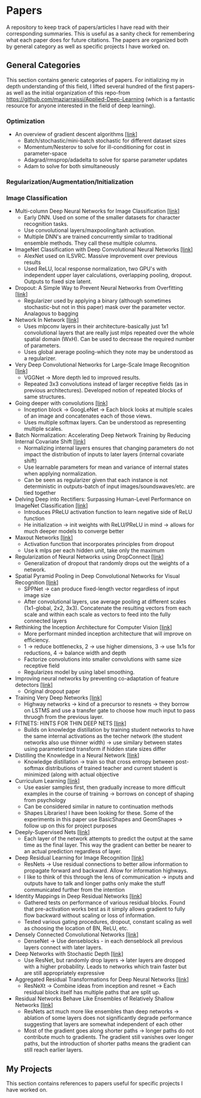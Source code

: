 # Papers
A repository to keep track of papers/articles I have read with their corresponding summaries. This is useful as a sanity check for remembering what each paper does for future citations. The papers are organized both by general category as well as specific projects I have worked on.

## General Categories
This section contains generic categories of papers. For initializing my in depth understanding of this field, I lifted several hundred of the first papers-as well as the initial organization of this repo-from https://github.com/maziarraissi/Applied-Deep-Learning (which is a fantastic resource for anyone interested in the field of deep learning).

### Optimization
* An overview of gradient descent algorithms [[link]](https://ruder.io/optimizing-gradient-descent/)
  - Batch/stochastic/mini-batch stochastic for different dataset sizes
  - Momentum/Nesterov to solve for ill-conditioning for cost in parameter-space
  - Adagrad/rmsprop/adadelta to solve for sparse parameter updates
  - Adam to solve for both simultaneously

### Regularization/Augmentation/Initialization

### Image Classification
* Multi-column Deep Neural Networks for Image Classification [[link]](https://arxiv.org/pdf/1202.2745.pdf)
  - Early DNN. Used on some of the smaller datasets for character recognition tasks.
  - Use convolutional layers/maxpooling/tanh activation. 
  - Multiple DNN's are trained concurrently similar to traditional ensemble methods. They call these multiple columns.
* ImageNet Classification with Deep Convolutional Neural Networks [[link]](https://proceedings.neurips.cc/paper/2012/file/c399862d3b9d6b76c8436e924a68c45b-Paper.pdf)
  - AlexNet used on ILSVRC. Massive improvement over previous results
  - Used ReLU, local response normalization, two GPU's with independent upper layer calculations, overlapping pooling, dropout. Outputs to fixed size latent.
* Dropout: A Simple Way to Prevent Neural Networks from Overfitting [[link]](https://www.cs.toronto.edu/~rsalakhu/papers/srivastava14a.pdf)
  - Regularizer used by applying a binary (although sometimes stochastic-but not in this paper) mask over the parameter vector. Analagous to bagging
* Network In Network [[link]](https://arxiv.org/pdf/1312.4400.pdf)
  - Uses mlpconv layers in their architecture-basically just 1x1 convolutional layers that are really just mlps repeated over the whole spatial domain (WxH). Can be used to decrease the required number of parameters.
  - Uses global average pooling-which they note may be understood as a regularizer.
* Very Deep Convolutional Networks for Large-Scale Image Recognition [[link]](https://arxiv.org/pdf/1409.1556.pdf)
  - VGGNet -> More depth led to improved results. 
  - Repeated 3x3 convolutions instead of larger receptive fields (as in previous architectures). Developed notion of repeated blocks of same structures.
* Going deeper with convolutions [[link]](https://arxiv.org/pdf/1409.4842.pdf)
  - Inception block -> GoogLeNet -> Each block looks at multiple scales of an image and concatenates each of those views.
  - Uses multiple softmax layers. Can be understood as representing multiple scales.
* Batch Normalization: Accelerating Deep Network Training by Reducing Internal Covariate Shift [[link]](https://arxiv.org/pdf/1502.03167.pdf)
  - Normalizing internal layers ensures that changing parameters do not impact the distribution of inputs to later layers (internal covariate shift)
  - Use learnable parameters for mean and variance of internal states when applying normalization.
  - Can be seen as regularizer given that each instance is not deterministic in outputs-batch of input images/soundswaves/etc. are tied together
* Delving Deep into Rectifiers: Surpassing Human-Level Performance on ImageNet Classification [[link]](https://arxiv.org/pdf/1502.01852.pdf)
  - Introduces PReLU activation function to learn negative side of ReLU function
  - He initialization -> init weights with ReLU/PReLU in mind -> allows for much deeper models to converge better
* Maxout Networks [[link]](https://arxiv.org/pdf/1302.4389.pdf)
  - Activation function that incorporates principles from dropout
  - Use k mlps per each hidden unit, take only the maximum
* Regularization of Neural Networks using DropConnect [[link]](http://yann.lecun.com/exdb/publis/pdf/wan-icml-13.pdf)
  - Generalization of dropout that randomly drops out the weights of a network.
* Spatial Pyramid Pooling in Deep Convolutional Networks for Visual Recognition [[link]](https://arxiv.org/pdf/1406.4729.pdf)
  - SPPNet -> can produce fixed-length vector regardless of input image size
  - After convolutional layers, use average pooling at different scales (1x1-global, 2x2, 3x3). Concatenate the resulting vectors from each scale and within each scale as vectors to feed into the fully connected layers
* Rethinking the Inception Architecture for Computer Vision [[link]](https://arxiv.org/pdf/1512.00567.pdf)
  - More performant minded inception architecture that will improve on efficiency.
  - 1 -> reduce bottlenecks, 2 -> use higher dimensions, 3 -> use 1x1s for reductions, 4 -> balance width and depth
  - Factorize convolutions into smaller convolutions with same size receptive field
  - Regularizes model by using label smoothing.
* Improving neural networks by preventing co-adaptation of feature detectors [[link]](https://arxiv.org/pdf/1207.0580.pdf)
  - Original dropout paper
* Training Very Deep Networks [[link]](https://arxiv.org/pdf/1507.06228.pdf)
  - Highway networks -> kind of a precursor to resnets -> they borrow on LSTMS and use a transfer gate to choose how much input to pass thruogh from the previous layer.
* FITNETS: HINTS FOR THIN DEEP NETS [[link]](https://arxiv.org/pdf/1412.6550.pdf)
  - Builds on knowledge distillation by training student networks to have the same internal activations as the techer network (the student networks also use thinner width) -> use similary between states using parameterized transform if hidden state sizes differ
* Distilling the Knowledge in a Neural Network [[link]](https://arxiv.org/pdf/1503.02531.pdf)
  - Knowledge distillation -> train so that cross entropy between post-softmax distributions of trained teacher and current student is minimized (along with actual objective
* Curriculum Learning [[link]](https://ronan.collobert.com/pub/matos/2009_curriculum_icml.pdf)
  - Use easier samples first, then gradually increase to more difficult examples in the course of training -> borrows on concept of shaping from psychology
  - Can be considered similar in nature to continuation methods
  - Shapes Libraries! I have been looking for these. Some of the experiments in this paper use BasicShapes and GeomShapes -> follow up on this for project purposes
* Deeply-Supervised Nets [[link]](https://arxiv.org/pdf/1409.5185.pdf)
  - Each layer of the network attempts to predict the output at the same time as the final layer. This way the gradient can better be nearer to an actual prediction regardless of layer.
* Deep Residual Learning for Image Recognition [[link]](https://arxiv.org/pdf/1512.03385.pdf)
  - ResNets -> Use residual connections to better allow information to propagate forward and backward. Allow for information highways.
  - I like to think of this through the lens of communication -> inputs and outputs have to talk and longer paths only make the stuff communicated further from the intention
* Identity Mappings in Deep Residual Networks [[link]](https://arxiv.org/pdf/1603.05027.pdf)
  - Gathered tests on performance of various residual blocks. Found that pre-activation works best as it simply allows gradient to fully flow backward without scaling or loss of information. 
  - Tested various gating procedures, dropout, constant scaling as well as choosing the location of BN, ReLU, etc. 
* Densely Connected Convolutional Networks [[link]](https://arxiv.org/pdf/1608.06993.pdf)
  - DenseNet -> Use denseblocks - in each denseblock all previous layers connect with later layers.
* Deep Networks with Stochastic Depth [[link]](https://arxiv.org/pdf/1603.09382.pdf)
  - Use ResNet, but randomly drop layers -> later layers are dropped with a higher probability. Leads to networks which train faster but are still appropriately expressive
* Aggregated Residual Transformations for Deep Neural Networks [[link]](https://arxiv.org/pdf/1611.05431.pdf)
  - ResNeXt -> Combine ideas from inception and resnet -> Each residual block itself has multiple paths that are split up.
* Residual Networks Behave Like Ensembles of Relatively Shallow Networks [[link]](https://arxiv.org/pdf/1605.06431.pdf)
  - ResNets act much more like ensembles than deep networks -> ablation of some layers does not significantly degrade performance suggesting that layers are somewhat independent of each other
  - Most of the gradient goes along shorter paths -> longer paths do not contribute much to gradients. The gradient still vanishes over longer paths, but the introduction of shorter paths means the gradient can still reach earlier layers.

## My Projects
This section contains references to papers useful for specific projects I have worked on. 

